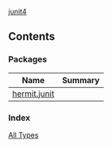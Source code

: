 [junit4](./index.md)

## Contents

### Packages

| Name | Summary |
|---|---|
| [hermit.junit](autoreset.junit/index.md) |  |

### Index

[All Types](alltypes/index.md)
